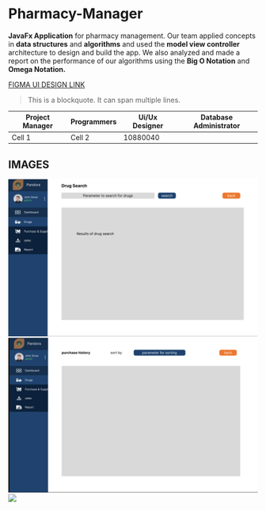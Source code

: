 # Pharmacy-Manager
**JavaFx Application** for pharmacy management. Our team applied concepts in **data structures** and **algorithms** and used the **model view controller** architecture to design and build the app. We also analyzed and made a report on the performance of our algorithms using the **Big O Notation** and **Omega Notation.**



[FIGMA UI DESIGN LINK](https://www.figma.com/file/qzRe5dLeLvrF8elswI6kgr/pandora?type=design&node-id=0%3A1&mode=design&t=8ijgfyM9CIdtMjL3-1)




> This is a blockquote.
> It can span multiple lines.



| Project Manager | Programmers | Ui/Ux Designer | Database Administrator |
|-----------------|-------------|----------------|------------------------|
| Cell 1          | Cell 2      |  10880040      |               


<h2> IMAGES </h2>

<img src= "./assets/Screenshot 2023-07-17 15.17.40.png">
<img src= "./assets/Screenshot 2023-07-17 15.17.58.png">
<img src= "./assets/Screenshot 2023-07-17 15.18.18">

